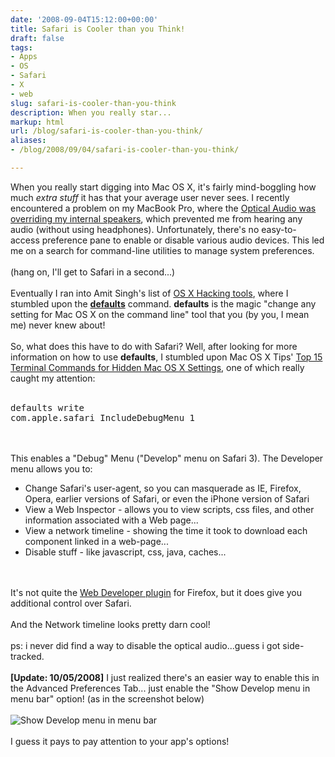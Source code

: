 ```yaml
---
date: '2008-09-04T15:12:00+00:00'
title: Safari is Cooler than you Think!
draft: false
tags:
- Apps
- OS
- Safari
- X
- web
slug: safari-is-cooler-than-you-think
description: When you really star...
markup: html
url: /blog/safari-is-cooler-than-you-think/
aliases:
- /blog/2008/09/04/safari-is-cooler-than-you-think/

---
```


When you really start digging into Mac OS X, it's fairly mind-boggling how much <em>extra stuff</em> it has that your average user never sees.  I recently encountered a problem on my MacBook Pro, where the <a href="http://discussions.apple.com/thread.jspa?messageID=7760823&#7760823">Optical Audio was overriding my internal speakers</a>, which prevented me from hearing any audio (without using headphones).  Unfortunately, there's no easy-to-access preference pane to enable or disable various audio devices.  This led me on a search for command-line utilities to manage system preferences.<br /><br />(hang on, I'll get to Safari in a second...)<br /><br />Eventually I ran into Amit Singh's list of <a href="http://www.kernelthread.com/mac/osx/tools.html">OS X Hacking tools</a>, where I stumbled upon the <b><a href="http://developer.apple.com/documentation/Darwin/Reference/ManPages/man1/defaults.1.html">defaults</a></b> command.  <b>defaults</b> is the magic "change any setting for Mac OS X on the command line" tool that you (by you, I mean me) never knew about!<br /><br />So, what does this have to do with Safari?  Well, after looking for more information on how to use <b>defaults</b>, I stumbled upon Mac OS X Tips' <a href="http://www.macosxtips.co.uk/index_files/terminal-commands-for-hidden-mac-os-x-settings.html">Top 15 Terminal Commands for Hidden Mac OS X Settings</a>, one of which really caught my attention:<br /><br /><pre>defaults write com.apple.safari IncludeDebugMenu 1</pre><br /><br />This enables a "Debug" Menu ("Develop" menu on Safari 3).  The Developer menu allows you to:<br /><ul><li>Change Safari's user-agent, so you can masquerade as IE, Firefox, Opera, earlier versions of Safari, or even the iPhone version of Safari</li><li>View a Web Inspector - allows you to view scripts, css files, and other information associated with a Web page...</li><li>View a network timeline - showing the time it took to download each component linked in a web-page...</li><li>Disable stuff - like javascript, css, java, caches...</li></ul><br /><br />It's not quite the <a href="https://addons.mozilla.org/en-US/firefox/addon/60">Web Developer plugin</a> for Firefox, but it does give you additional control over Safari.<br /><br />And the Network timeline looks pretty darn cool!<br /><br />ps: i never did find a way to disable the optical audio...guess i got side-tracked.<br /><br /><b>[Update: 10/05/2008]</b> I just realized there's an easier way to enable this in the Advanced Preferences Tab... just enable the "Show Develop menu in menu bar" option! (as in the screenshot below)<br /><br /><img src="http://bradmontgomery.net/images/Safari_Advanced.png" alt="Show Develop menu in menu bar"/><br /><br />I guess it pays to pay attention to your app's options!<div class="blogger-post-footer"><img width='1' height='1' src='https://blogger.googleusercontent.com/tracker/4123748873183487963-7935637856182059427?l=bradmontgomery.blogspot.com' alt='' /></div>